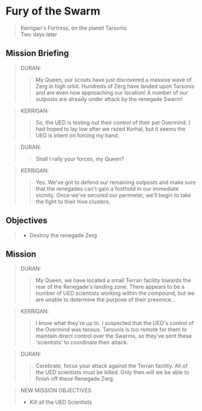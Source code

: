 # Fury of the Swarm

> Kerrigan's Fortress, on the planet Tarsonis  
> Two days later

## Mission Briefing

> DURAN:
>> My Queen, our scouts have just discovered a massive wave of Zerg in high orbit. Hundreds of Zerg have landed upon Tarsonis and are even now approaching our location! A number of our outposts are already under attack by the renegade Swarm!

> KERRIGAN:
>> So, the UED is testing out their control of their pet Overmind. I had hoped to lay low after we razed Korhal, but it seems the UED is intent on forcing my hand.

> DURAN:
>> Shall I rally your forces, my Queen?

> KERRIGAN:
>> Yes. We've got to defend our remaining outposts and make sure that the renegades can't gain a foothold in our immediate vicinity. Once we've secured our perimeter, we'll begin to take the fight to their hive clusters.

## Objectives

> - Destroy the renegade Zerg

## Mission

> DURAN:
>> My Queen, we have located a small Terran facility towards the rear of the Renegade's landing zone. There appears to be a number of UED scientists working within the compound, but we are unable to determine the purpose of their presence...

> KERRIGAN:
>> I know what they're up to. I suspected that the UED's control of the Overmind was tenous. Tarsonis is too remote for them to maintain direct control over the Swarms, so they've sent these 'scientists' to coordinate their attack.

> DURAN:
>> Cerebrate, focus your attack against the Terran facility. All of the UED scientists must be killed. Only then will we be able to finish off these Renegade Zerg.

> NEW MISSION OBJECTIVES
> - Kill all the UED Scientists